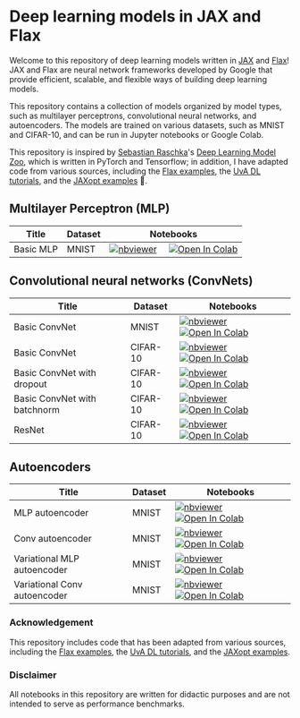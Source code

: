 # Deep learning models in JAX and Flax


Welcome to this repository of deep learning models written in [JAX](https://github.com/google/jax) and [Flax](https://flax.readthedocs.io/en/latest/)! JAX and Flax are neural network frameworks developed by Google that provide efficient, scalable, and flexible ways of building deep learning models.


This repository contains a collection of models organized by model types, such as multilayer perceptrons, convolutional neural networks, and autoencoders. The models are trained on various datasets, such as MNIST and CIFAR-10, and can be run in Jupyter notebooks or Google Colab.

This repository is inspired by [Sebastian Raschka](https://github.com/rasbt)'s [Deep Learning Model Zoo](https://sebastianraschka.com/deep-learning-resources/), which is written in PyTorch and Tensorflow; in addition, I have adapted code from various sources, including the [Flax examples](https://github.com/google/flax/tree/main/examples), the [UvA DL tutorials](https://uvadlc-notebooks.readthedocs.io/en/latest/), and the [JAXopt examples](https://jaxopt.github.io/stable/notebooks/index.html#deep-learning) :pray:.



## Multilayer Perceptron (MLP)

|Title | Dataset | Notebooks |
| --- | --- | --- |
| Basic MLP | MNIST  | [![nbviewer](https://img.shields.io/badge/render-nbviewer-orange.svg)](https://nbviewer.org/github/liutianlin0121/jax-deep-learning-models/blob/main/MLP/mlp-mnist.ipynb) &nbsp; &nbsp; [![Open In Colab](https://colab.research.google.com/assets/colab-badge.svg)](https://colab.research.google.com/github/liutianlin0121/jax-deep-learning-models/blob/main/MLP/mlp-mnist.ipynb)|


## Convolutional neural networks (ConvNets)

|Title | Dataset | Notebooks |
| --- | --- | --- |
| Basic ConvNet | MNIST  | [![nbviewer](https://img.shields.io/badge/render-nbviewer-orange.svg)](https://nbviewer.org/github/liutianlin0121/jax-deep-learning-models/blob/main/ConvNet/convnet-mnist.ipynb)  &nbsp; &nbsp; [![Open In Colab](https://colab.research.google.com/assets/colab-badge.svg)](https://colab.research.google.com/github/liutianlin0121/jax-deep-learning-models/blob/main/ConvNet/convnet-mnist.ipynb) |
| Basic ConvNet | CIFAR-10  | [![nbviewer](https://img.shields.io/badge/render-nbviewer-orange.svg)](https://nbviewer.org/github/liutianlin0121/jax-deep-learning-models/blob/main/ConvNet/convnet-cifar.ipynb)  &nbsp; &nbsp; [![Open In Colab](https://colab.research.google.com/assets/colab-badge.svg)](https://colab.research.google.com/github/liutianlin0121/jax-deep-learning-models/blob/main/ConvNet/convnet-cifar.ipynb) |
| Basic ConvNet with dropout| CIFAR-10  | [![nbviewer](https://img.shields.io/badge/render-nbviewer-orange.svg)](https://nbviewer.org/github/liutianlin0121/jax-deep-learning-models/blob/main/ConvNet/convnet-cifar-dropout.ipynb)  &nbsp; &nbsp; [![Open In Colab](https://colab.research.google.com/assets/colab-badge.svg)](https://colab.research.google.com/github/liutianlin0121/jax-deep-learning-models/blob/main/ConvNet/convnet-cifar-dropout.ipynb) |
| Basic ConvNet with batchnorm| CIFAR-10  | [![nbviewer](https://img.shields.io/badge/render-nbviewer-orange.svg)](https://nbviewer.org/github/liutianlin0121/jax-deep-learning-models/blob/main/ConvNet/convnet-cifar-batchnorm.ipynb)  &nbsp; &nbsp; [![Open In Colab](https://colab.research.google.com/assets/colab-badge.svg)](https://colab.research.google.com/github/liutianlin0121/jax-deep-learning-models/blob/main/ConvNet/convnet-cifar-batchnorm.ipynb) |
| ResNet | CIFAR-10  | [![nbviewer](https://img.shields.io/badge/render-nbviewer-orange.svg)](https://nbviewer.org/github/liutianlin0121/jax-deep-learning-models/blob/main/ConvNet/resnet-cifar.ipynb)  &nbsp; &nbsp; [![Open In Colab](https://colab.research.google.com/assets/colab-badge.svg)](https://colab.research.google.com/github/liutianlin0121/jax-deep-learning-models/blob/main/ConvNet/resnet-cifar.ipynb) |



## Autoencoders

|Title | Dataset | Notebooks |
| --- | --- | --- |
| MLP autoencoder | MNIST  | [![nbviewer](https://img.shields.io/badge/render-nbviewer-orange.svg)](https://nbviewer.org/github/liutianlin0121/jax-deep-learning-models/blob/main/AE/ae-mlp-mnist.ipynb)  &nbsp; &nbsp; [![Open In Colab](https://colab.research.google.com/assets/colab-badge.svg)](https://colab.research.google.com/github/liutianlin0121/jax-deep-learning-models/blob/main/AE/ae-mlp-mnist.ipynb) |
| Conv autoencoder | MNIST  | [![nbviewer](https://img.shields.io/badge/render-nbviewer-orange.svg)](https://nbviewer.org/github/liutianlin0121/jax-deep-learning-models/blob/main/AE/ae-convnet-mnist.ipynb)  &nbsp; &nbsp; [![Open In Colab](https://colab.research.google.com/assets/colab-badge.svg)](https://colab.research.google.com/github/liutianlin0121/jax-deep-learning-models/blob/main/AE/ae-convnet-mnist.ipynb) |
| Variational MLP autoencoder | MNIST  | [![nbviewer](https://img.shields.io/badge/render-nbviewer-orange.svg)](https://nbviewer.org/github/liutianlin0121/jax-deep-learning-models/blob/main/AE/vae-mlp-mnist.ipynb)  &nbsp; &nbsp; [![Open In Colab](https://colab.research.google.com/assets/colab-badge.svg)](https://colab.research.google.com/github/liutianlin0121/jax-deep-learning-models/blob/main/AE/vae-mlp-mnist.ipynb) |
| Variational Conv autoencoder | MNIST  | [![nbviewer](https://img.shields.io/badge/render-nbviewer-orange.svg)](https://nbviewer.org/github/liutianlin0121/jax-deep-learning-models/blob/main/AE/vae-conv-mnist.ipynb)  &nbsp; &nbsp; [![Open In Colab](https://colab.research.google.com/assets/colab-badge.svg)](https://colab.research.google.com/github/liutianlin0121/jax-deep-learning-models/blob/main/AE/vae-conv-mnist.ipynb) |





### Acknowledgement

This repository includes code that has been adapted from various sources, including the [Flax examples](https://github.com/google/flax/tree/main/examples), the [UvA DL tutorials](https://uvadlc-notebooks.readthedocs.io/en/latest/), and the [JAXopt examples](https://jaxopt.github.io/stable/notebooks/index.html#deep-learning).


### Disclaimer
All notebooks in this repository are written for didactic purposes and are not intended to serve as performance benchmarks.
